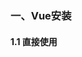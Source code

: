 ### 一、Vue安装

#### 1.1 直接使用 <script> 标签引入

```
<script src="https://cdn.jsdelivr.net/npm/vue/dist/vue.js"></script>
```

### 二、Vue的样式

```html
<!DOCTYPE html>
<html lang="en">

<head>
    <meta charset="UTF-8">
    <meta name="viewport" content="width=device-width, initial-scale=1.0">
    <meta http-equiv="X-UA-Compatible" content="ie=edge">
    <title>Document</title>
    <script src="https://cdn.jsdelivr.net/npm/vue/dist/vue.js"></script>
    <style>
        .red {
            color: red; /*红色字体*/
        }

        .thin {
            font-weight: 200; /*字体宽度*/
        }

        .italic {
            font-style: italic; /*字体倾斜*/
        }

        .active {
            letter-spacing: 0.5em; /*字体间隔*/
        }
    </style>
</head>

<body>
<div id="app">

    <!--  普通的css样式 -->
    <h1 class="red thin">普通的给类属性添加样式</h1>

    <!-- 使用Vue的方式，直接传递一个数组，注意： 这里的 class 需要使用  v-bind 做数据绑定 -->
    <h1 :class="['thin', 'italic']">使用Vue的方式，绑定class属性添加样式</h1>

    <!-- 在数组中使用三元表达式 ，当flag为true时active样式生效-->
    <h1 :class="['thin', 'italic', flag?'active':'']">使用Vue的方式，在class属性中使用三元表达式添加属性</h1>

    <!-- 在数组中使用 对象来代替三元表达式，当flag为true时active样式生效，提高代码的可用性 -->
    <h1 :class="['thin', 'italic', {'active':flag} ]">使用Vue的方式，在class属性中添加对象，提高代码的可用性</h1>

    <!-- 在为 class 使用 v-bind 绑定 对象的时候，对象的属性是类名，由于 对象的属性可带引号，也可不带引号，所以 这里我没写引号；属性的值 是一个标识符 -->
    <h1 :class="classObj">使用Vue的方式，在class属性中绑定一个对象</h1>

    <!-- 使用Vue的方式，添加行内样式 -->
    <h1 :style="styleObj1">Vue中的style样式1</h1>

    <h1 :style="[ styleObj1, styleObj2 ]">Vue中的style样式2</h1>
</div>

<script>
    // 创建 Vue 实例，得到 ViewModel
    var vm = new Vue({
        el: '#app',
        data: {
            flag: true,
            classObj: {red: true, thin: true, italic: false, active: false},
            styleObj1: {color: 'red', 'font-weight': 200},
            styleObj2: {'font-style': 'italic'}
        }
    });
</script>
</body>

</html>
```

### 三、事件修饰符

- .prevent 阻止默认行为

.prevent等同于JavaScript的event.preventDefault()，用于取消默认事件。比如我们页面的&lt;a href="#"&gt;标签，当用户点击时，通常在浏览器的网址列出#

```html
<div id="app">
    <!--点击下面a链接是并不会跳转到href地址，只是调用了点击事件linkClick方法-->
    <a href="http://www.baidu.com" @click.prevent="linkClick">百度一下你就知道</a>
</div>
```
```javascript
var vm = new Vue({
    el: '#app',
    methods: {
       linkClick() {
            console.log('触发了连接的点击事件')
        }
    }
});
```

- .capture 捕获触发事件

嵌套两三层父子关系的标签，当我们先点击子节点，就会先触发最外层 父节点 的事件，然后在执行子节点的事件，父节点--> 子节点

```html
<div id="app">
    <!--我们点击button按钮，先会执行divHandler方法，然后执行btnHandler方法-->
    <div class="inner" @click.capture="divHandler">
      <input type="button" value="按钮" @click="btnHandler">
    </div>
</div>
```
```javascript
var vm = new Vue({
    el: '#app',
    methods: {
       divHandler() {
            console.log('这是触发了 inner div 的点击事件')
        },
        btnHandler() {
            console.log('这是触发了 btn 按钮 的点击事件')
        }
    }
});
```
控制台打印：

```
这是触发了 inner div 的点击事件
这是触发了 btn 按钮 的点击事件
```

- .stop 防止事件冒泡

冒泡事件：嵌套两三层父子关系的标签，当我们先点击子节点，就会先触发内层的子节点的事件，然后在执行外层的父节点事件，子节点--> 父节点

```html
<div id="app">
    <!--我们点击button按钮，执行btnHandler方法，并不会触发外层div的事件-->
    <div class="inner" @click="divHandler">
      <input type="button" value="按钮" @click.stop="btnHandler">
    </div>
</div>
```
```javascript
var vm = new Vue({
    el: '#app',
    methods: {
       divHandler() {
            console.log('这是触发了 inner div 的点击事件')
        },
        btnHandler() {
            console.log('这是触发了 btn 按钮 的点击事件')
        }
    }
});
```
控制台打印：

```
这是触发了 btn 按钮 的点击事件
```

- .self 只阻止自己范围内的事件

```html
<!--点击button按钮-->
<div class="outer" @click="divHandler_outer">
  <div class="inner" @click.self="divHandler_inner">
    <input type="button" value="按钮" @click="btnHandler">
  </div>
</div>
```
```javascript
var vm = new Vue({
    el: '#app',
    methods: {
       divHandler_inner() {
            console.log('这是触发了 inner div 的点击事件')
        },
        divHandler_outer() {
            console.log('这是触发了 outer div 的点击事件')
        },
        btnHandler() {
            console.log('这是触发了 btn 按钮 的点击事件')
        }
    }
});
```
控制台打印：

```
这是触发了 btn 按钮 的点击事件
这是触发了 outer div 的点击事件
```

- .once 只触发一次事件处理函数

如果我们在@click事件上添加.once修饰符，只要点击按钮只会执行一次linkClick方法，第二次点击直接跳转到a连接的href地址上

```html
<div id="app">
    <!--第一次点击下面a链接时会调用linkClick方法，第二次点击直接跳转到a连接的href地址上-->
    <a href="http://www.baidu.com" @click.prevent.once="linkClick">有问题，先去百度</a>
</div>
```
```javascript
var vm = new Vue({
    el: '#app',
    methods: {
       linkClick() {
            console.log('触发了连接的点击事件')
        }
    }
});
```

### 四、键盘修饰符

#### 4.1 通过Vue.config.keyCodes.名称 = 按键值 来自定义案件修饰符的别名：

```
Vue.config.keyCodes.enter = 13;
```

#### 4.2 使用自定义的按键修饰符

```
<input type="text" @keyup.enter="add()">
```
enter键抬起事件

```html
<div id="app">
    <input type="text" @keyup.enter="add()"><br>
</div>
<script>
    Vue.config.keyCodes.enter = 13;
    var vm = new Vue({
        el: "#app",
        methods: {
            add: function () {
                console.log("enter键抬起事件")
            }
        }
    });
</script>
```

### 五、Vue的常用指令

- v-cloak

不使用`v-cloak`的时候

```html
<div id="app">
    +++{{msg}}+++
</div>
```
```javascript
<script>
var app = new Vue({
    el: '#app',
    data: {
        msg:'hello'
    }
});
</script>
```
> 问题：当网络较慢，网页还在加载 Vue.js ，而导致 Vue 来不及渲染，这时页面就会显示出 Vue 源代码 {{msg}}

使用`v-cloak`可以解决网络慢环境下页面中表达式显示问题

```html
<div id="app">
    <h4 v-cloak="msg">+++{{msg}}+++</h4>
</div>
```
页面显示：

```
+++hello+++
```

- v-text

`v-text` 默认是不会在页面中显示表达式问题的，但是`v-text`会覆盖元素中原本的内容

```html
<div id="app">
    <h4 v-text="msg">+++你好+++</h4>
</div>
```
页面显示：

```
hello
```
> v-cloak 和 v-text 区别：v-text会覆盖元素中原本的内容，v-cloak 不会覆盖元素中原本的内容

- v-html

`v-html` 是会将html标签转义后输出，`v-text` 将标签原样输出，`v-html` 也是会覆盖元素中原本的内容

```html
<div id="app">
    <h4 v-html="msg2">+++你好+++</h4>
</div>
```
```javascript
<script>
var app = new Vue({
    el: '#app',
    data: {
        msg:'hello',
        msg2:'<h1>h1的 hello</h1>'
    }
});
</script>
```

- v-bind 属性绑定指令

```html
<div id="app">
    <!--给input标签绑定一个value属性-->
    <input type="button" v-bind:value="value">
    <!--v-bind指令可以简写 : -->
    <!--<input type="button" :value="value">-->
</div>
```
```javascript
<script>
var app = new Vue({
    el: '#app',
    data: {
        msg:'hello',
        msg2:'<h1>h1的 hello</h1>',
        value:'按钮'
    }
});
</script>
```

- v-on 事件绑定指令

```html
<div id="app">
    <!--给input标签绑定一个点击事件-->
    <input type="button" value="按钮" v-on:click=="show('test')">
    <!--v-on指令可以简写 @ -->
    <!--<input type="button" value="按钮" @click="show('test')">-->
</div>
```
```javascript
<script>
var app = new Vue({
    el: '#app',
    data: {
        msg:'hello',
        msg2:'<h1>h1的 hello</h1>',
        value:'按钮'
    },
    methods: { // 这个 methods属性中定义了当前Vue实例所有可用的方法
        show: function (args) {
          alert(this.msg + args)
        }
    }
});
</script>
```

- v-model 双向数据绑定

`v-bind` 只能实现数据的单向绑定，修改Vue实例data属性值改变页面中value的值，而无法实现数据的双向绑定，修改页面中value的值Vue实例data属性值不会改变

`v-model` 指令，可以实现页面表单元素和 Model 中数据的双向数据绑定

```html
<div id="app">
    <h4>{{msg}}</h4>
    <input type="text" v-model="msg">
</div>
```
```javascript
<script>
var app = new Vue({
    el: '#app',
    data: {
       msg:'hello vue...'
    }
});
</script>
```
> 注意：v-model 只能运用在表单元素中input、button、select、textarea...

- v-if 条件渲染

```html
<!--当flag的为true时显示h3标签内容，为false不展示-->
<h3 v-if="flag">这是用v-if控制的元素</h3>
```
- v-show 条件渲染

```html
<!--当flag的为true时显示h3标签内容，为false不展示-->
<h3 v-show="flag">这是用v-show控制的元素</h3>
```
> v-if 的特点：每次都会重新删除或创建元素<br>
> v-show 的特点： 每次不会重新进行DOM的删除和创建操作，只是切换了元素的 display:none 样式

- v-for 数据遍历

遍历数组

```html
<div id="app">
    <p v-for="(item, i) in list">索引值：{{i}} --- 每一项：{{item}}</p>
</div>
```
```javascript
var vm = new Vue({
    el: '#app',
    data: {
    list: [1, 2, 3]
    }
});
```
```
索引值：0 --- 每一项：1
索引值：1 --- 每一项：2
索引值：2 --- 每一项：3
```
遍历对象数组

```html
<div id="app">
    <p v-for="(user, i) in list" :key="user.id>Id：{{ user.id }} --- 名字：{{ user.name }} --- 索引：{{i}}</p>
</div>
```
```javascript
var vm = new Vue({
    el: '#app',
    data: {
        list: [
              { id: 1, name: 'zs1' },
              { id: 2, name: 'zs2' },
              { id: 3, name: 'zs3' }
            ]
    }
});
```
```
Id：1 --- 名字：zs1 --- 索引：0
Id：2 --- 名字：zs2 --- 索引：1
Id：3 --- 名字：zs3 --- 索引：2
```

遍历对象

```html
<div id="app">
    <!-- 注意：在遍历对象身上的键值对的时候， 除了 有  val  key  ,在第三个位置还有 一个 索引  -->
    <p v-for="(val, key, i) in user">值是： {{ val }} --- 键是： {{key}} --- 索引： {{i}}</p>
</div>
```
```javascript
var vm = new Vue({
    el: '#app',
    data: {
        user: {
          id: 1,
          name: '张三',
          gender: '男'
        }
    }
});
```
```
值是： 1 --- 键是： id --- 索引： 0
值是： 张三 --- 键是： name --- 索引： 1
值是： 男 --- 键是： gender --- 索引： 2
```

遍历数字

```html
<div id="app">
    <!-- in 后面我们放过  普通数组，对象数组，对象， 还可以放数字 -->
    <!-- 注意：如果使用 v-for 迭代数字的话，前面的 count 值从 1 开始 -->
    <p v-for="count in 5">这是第 {{ count }} 次循环</p>
</div>
```
```
这是第 1 次循环
这是第 2 次循环
这是第 3 次循环
这是第 4 次循环
这是第 5 次循环
```

v-for 循环的时候，使用 key 属性指定 唯一的 字符串/数字 类型

```html
<div id="app">
    <!-- 注意： v-for 循环的时候，key 属性只能使用 number获取string -->
    <!-- 注意： key 在使用的时候，必须使用 v-bind 属性绑定的形式，指定 key 的值 -->
    <!-- 在组件中，使用v-for循环的时候，或者在一些特殊情况中，如果 v-for 有问题，必须 在使用 v-for 的同时，指定 唯一的 字符串/数字 类型 :key 值 -->
    <p v-for="(user, i) in list" :key="user.id>Id：{{ user.id }} --- 名字：{{ user.name }} --- 索引：{{i}}</p>
</div>
```
```javascript
var vm = new Vue({
    el: '#app',
    data: {
        list: [
              { id: 1, name: 'zs1' },
              { id: 2, name: 'zs2' },
              { id: 3, name: 'zs3' }
            ]
    }
});
```

### 五、自定义指令

#### 5.1 自定义全局指令

```html
<div id="app">
    <p>页面载入时，input 元素自动获取焦点：</p>
    <input v-focus>
</div>
 
<script>
// 注册一个全局自定义指令 v-focus
Vue.directive('focus', {
  // inserted 表示被绑定元素插入父节点时调用
  inserted: function (el) {
    // 聚焦元素
    el.focus()
  }
})
// 创建根实例
new Vue({
  el: '#app'
})
</script>
```

#### 5.1 自定义局部指令

```html
<div id="app">
    <p v-color="'red'">自定义指令为字体设置颜色</p><br>
    <p v-font-weight="800">自定义指令为字体设置宽度</p>
</div>
 
<script>
// 创建根实例
new Vue({
  el: '#app',
  directives: {
        color: { // 为元素设置指定的字体颜色
            bind(el, binding) {
                el.style.color = binding.value;
            }
        },
        'font-weight': function (el, binding2) { // 自定义指令的简写形式，等同于定义了 bind 和 update 两个钩子函数
            el.style.fontWeight = binding2.value;
        }
    }
})
</script>
```
